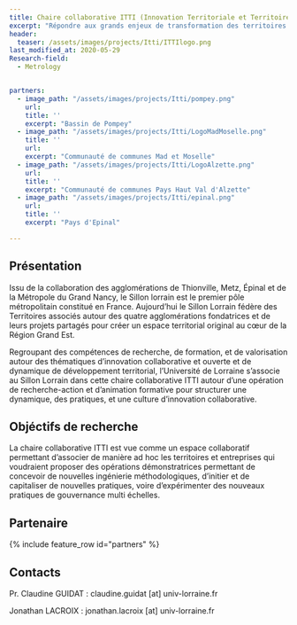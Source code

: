 ```yaml
---
title: Chaire collaborative ITTI (Innovation Territoriale et Territoires en Intelligence)
excerpt: "Répondre aux grands enjeux de transformation des territoires en développant des ingénieries collaboratives innovantes"
header:
  teaser: /assets/images/projects/Itti/ITTIlogo.png
last_modified_at: 2020-05-29
Research-field:
  - Metrology


partners:
  - image_path: "/assets/images/projects/Itti/pompey.png"
    url: 
    title: ''
    excerpt: "Bassin de Pompey"
  - image_path: "/assets/images/projects/Itti/LogoMadMoselle.png"
    title: ''
    url: 
    excerpt: "Communauté de communes Mad et Moselle"
  - image_path: "/assets/images/projects/Itti/LogoAlzette.png"
    url: 
    title: ''
    excerpt: "Communauté de communes Pays Haut Val d'Alzette"
  - image_path: "/assets/images/projects/Itti/epinal.png"
    url: 
    title: ''
    excerpt: "Pays d'Epinal"

---
```


## Présentation

Issu de la collaboration des agglomérations de Thionville, Metz, Épinal et de la Métropole du Grand Nancy, le Sillon lorrain est le premier pôle métropolitain constitué en France. Aujourd’hui le Sillon Lorrain fédère des Territoires associés autour des quatre agglomérations fondatrices et de leurs projets partagés pour créer un espace territorial original au cœur de la Région Grand Est. 

Regroupant des compétences de recherche, de formation, et de valorisation autour des thématiques d’innovation collaborative et ouverte et de dynamique de développement territorial, l’Université de Lorraine s’associe au Sillon Lorrain dans cette chaire collaborative ITTI autour d’une opération de recherche-action et d’animation formative pour structurer une dynamique, des pratiques, et une culture d’innovation collaborative.


## Objéctifs de recherche

La chaire collaborative ITTI est vue comme un espace collaboratif permettant d’associer de manière ad hoc les territoires et entreprises qui voudraient proposer des opérations démonstratrices permettant de concevoir de nouvelles ingénierie méthodologiques, d’initier et de capitaliser de nouvelles pratiques, voire d’expérimenter des nouveaux pratiques de gouvernance multi échelles.


## Partenaire 

{% include feature_row id="partners" %}

## Contacts 

Pr. Claudine GUIDAT : claudine.guidat [at] univ-lorraine.fr 

Jonathan LACROIX : jonathan.lacroix [at] univ-lorraine.fr 
